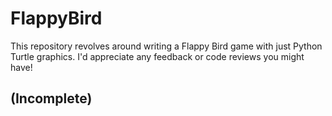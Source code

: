 # FlappyBird
This repository revolves around writing a Flappy Bird game with just Python Turtle graphics. I'd appreciate any feedback or code reviews you might have!

## (Incomplete)
